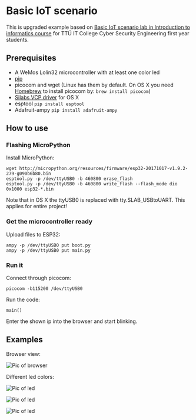 # Basic IoT scenario
This is upgraded example based on [Basic IoT scenario lab in Introduction to informatics course](https://wiki.itcollege.ee/index.php/Category:I600_Introduction_to_Computers_and_Informatics#Assignment:_Set_up_basic_IoT_scenario) for TTÜ IT College Cyber Security Engineering first year students.


## Prerequisites
* A WeMos Lolin32 microcontroller with at least one color led
* [pip](https://pip.pypa.io/en/stable/)
* picocom and wget (Linux has them by default. On OS X you need [Homebrew](https://brew.sh/) to install picocom by: ``brew install picocom``)
* [Silabs VCP driver](https://www.silabs.com/products/development-tools/software/usb-to-uart-bridge-vcp-drivers) for OS X
* esptool ``pip install esptool``
* Adafruit-ampy ``pip install adafruit-ampy``

## How to use
### Flashing MicroPython

Install MicroPython:
```
wget http://micropython.org/resources/firmware/esp32-20171017-v1.9.2-279-g090b6b80.bin
esptool.py -p /dev/ttyUSB0 -b 460800 erase_flash
esptool.py -p /dev/ttyUSB0 -b 460800 write_flash --flash_mode dio 0x1000 esp32-*.bin
```

Note that in OS X the ttyUSB0 is replaced with tty.SLAB_USBtoUART. This applies for entire project!
### Get the microcontroller ready

Upload files to ESP32:
```
ampy -p /dev/ttyUSB0 put boot.py
ampy -p /dev/ttyUSB0 put main.py
```

### Run it
Connect through picocom:
```
picocom -b115200 /dev/ttyUSB0
```


Run the code:
```
main()
```

Enter the shown ip into the browser and start blinking.

## Examples
Browser view:

![Pic of browser](http://spruur.eu/dump/iot-led-blink-wifi-img/browser-example.png)

Different led colors:

![Pic of led](http://spruur.eu/dump/iot-led-blink-wifi-img/image1.JPG)

![Pic of led](http://spruur.eu/dump/iot-led-blink-wifi-img/image2.JPG)

![Pic of led](http://spruur.eu/dump/iot-led-blink-wifi-img/image3.JPG)


